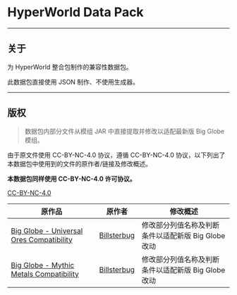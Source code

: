 # HyperWorld Data Pack

---

## 关于

为 HyperWorld 整合包制作的兼容性数据包。

此数据包直接使用 JSON 制作、不使用生成器。

---

## 版权

> 数据包内部分文件从模组 JAR 中直接提取并修改以适配最新版 Big Globe 模组。

由于原文件使用 CC-BY-NC-4.0 协议，遵循 CC-BY-NC-4.0 协议，以下列出了本数据包中使用到的文件的原作者/链接及修改概述。

**本数据包同样使用 CC-BY-NC-4.0 许可协议。**

[CC-BY-NC-4.0](https://creativecommons.org/licenses/by-nc/4.0/)

| 原作品 | 原作者 | 修改概述                            |
| --- | --- |---------------------------------|
| [Big Globe - Universal Ores Compatibility](https://modrinth.com/mod/big-globe-universal-ores-compatibility) | [Billsterbug](https://modrinth.com/user/Billsterbug) | 修改部分列值名称及判断条件以适配新版 Big Globe 改动 | 
| [Big Globe - Mythic Metals Compatibility](https://modrinth.com/mod/big-globe-mythic-metals-compatibility) | [Billsterbug](https://modrinth.com/user/Billsterbug) | 修改部分列值名称及判断条件以适配新版 Big Globe 改动 | 

